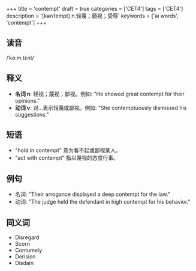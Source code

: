 +++
title = 'contempt'
draft = true
categories = ['CET4']
tags = ['CET4']
description = '[kənˈtempt] n.轻蔑；藐视；受辱'
keywords = ['ai words', 'contempt']
+++

## 读音
/ˈkɑːm.tɛnt/

## 释义
- **名词 n**: 轻视；蔑视；鄙视。例如: "He showed great contempt for their opinions."
- **动词 v**: 对…表示轻蔑或鄙视。例如: "She contemptuously dismissed his suggestions."

## 短语
- "hold in contempt" 意为看不起或鄙视某人。
- "act with contempt" 指以蔑视的态度行事。

## 例句
- 名词: "Their arrogance displayed a deep contempt for the law."
- 动词: "The judge held the defendant in high contempt for his behavior."

## 同义词
- Disregard
- Scorn
- Contumely
- Derision
- Disdain
